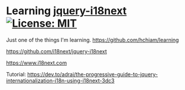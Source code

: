 # Learning [jquery-i18next](https://github.com/i18next/jquery-i18next) [![License: MIT](https://img.shields.io/badge/License-MIT-yellow.svg?style=for-the-badge)](https://github.com/hchiam/jquery-i18next/blob/main/LICENSE)

Just one of the things I'm learning. https://github.com/hchiam/learning

https://github.com/i18next/jquery-i18next

https://www.i18next.com

Tutorial: https://dev.to/adrai/the-progressive-guide-to-jquery-internationalization-i18n-using-i18next-3dc3
